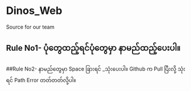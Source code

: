 # Dinos_Web
Source for our team

## Rule No1- ပုံတွေထည့်ရင်ပုံတွေမှာ နာမည်ထည့်ပေးပါ။

##Rule No2- နာမည်တွေမှာ Space ခြားရင် _သုံးပေးပါ။ Github က Pull ပြီးလို့ သုံးရင် Path Error တတ်တတ်လို့ပါ။
